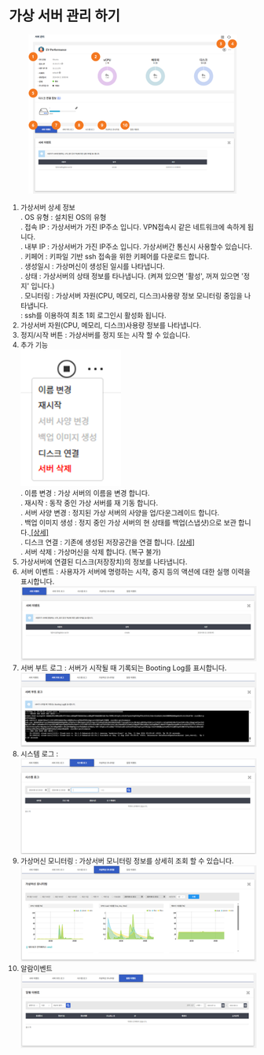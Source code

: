 # 가상 서버 관리 하기

<figure><img src="../.gitbook/assets/image (2) (1) (1) (1) (1) (1).png" alt=""><figcaption></figcaption></figure>

1. 가상서버 상세 정보\
   . OS 유형 : 설치된 OS의 유형\
   . 접속 IP : 가상서버가 가진 IP주소 입니다. VPN접속시 같은 네트워크에 속하게 됩니다. \
   . 내부 IP : 가상서버가 가진 IP주소 입니다. 가상서버간 통신시 사용할수 있습니다. \
   . 키페어 : 키파일 기반 ssh 접속을 위한 키페어를 다운로드 합니다.\
   . 생성일시 : 가상머신이 생성된 일시를 나타냅니다. \
   . 상태 : 가상서버의 상태 정보를 타나냅니다. (켜져 있으면 '활성', 꺼져 있으면 '정지' 입니다.)\
   . 모니터링 : 가상서버 자원(CPU, 메모리, 디스크)사용량 정보 모니터링 중임을 나타냅니다. \
   &#x20; : ssh를 이용하여 최초 1회 로그인시 활성화 됩니다.
2. 가상서버 자원(CPU, 메모리, 디스크)사용량 정보를 나타냅니다.&#x20;
3. 정지/시작 버튼 : 가상서버를 정지 또는 시작 할 수 있습니다.
4. 추가 기능 \
   ![](<../.gitbook/assets/image (3) (1) (1) (1) (1) (1).png>)\
   . 이름 변경 : 가상 서버의 이름을 변경 합니다.\
   . 재시작 : 동작 중인 가상 서버를 재 기동 합니다.\
   . 서버 사양 변경 : 정지된 가상 서버의 사양을 업/다운그레이드 합니다.\
   . 백업 이미지 생성 : 정지 중인 가상 서버의 현 상태를 백업(스냅샷)으로 보관 합니다.[ \[상세\]](undefined-7.md)\
   . 디스크 연결 : 기존에 생성된 저장공간을 연결 합니다. [\[상세\]](undefined-6.md)\
   . 서버 삭제 : 가상머신을 삭제 합니다. (복구 불가)
5. 가상서버에 연결된 디스크(저장장치)의 정보를 나타냅니다.&#x20;
6. 서버 이벤트 : 사용자가 서버에 명령하는 시작, 중지 등의 액션에 대한 실행 이력을 표시합니다.\
   ![](<../.gitbook/assets/image (50).png>)
7. 서버 부트 로그 : 서버가 시작될 때 기록되는 Booting Log를 표시합니다.\
   ![](<../.gitbook/assets/image (51).png>)
8. 시스템 로그 : \
   ![](<../.gitbook/assets/image (52).png>)
9. 가상머신 모니터링 : 가상서버 모니터링   정보를 상세히 조회 할 수 있습니다. \
   ![](<../.gitbook/assets/image (53).png>)
10. 알람이벤트 \
    ![](<../.gitbook/assets/image (54).png>)

